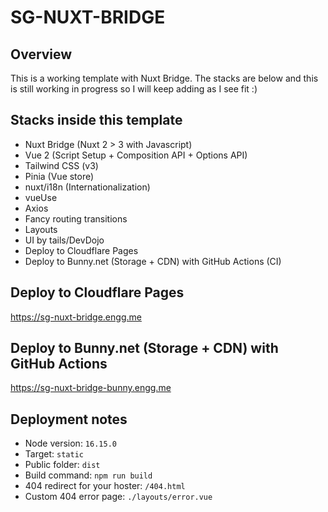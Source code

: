 # SG-NUXT-BRIDGE

## Overview

This is a working template with Nuxt Bridge. The stacks are below and this is still working in progress so I will keep adding as I see fit :)

## Stacks inside this template

- Nuxt Bridge (Nuxt 2 > 3 with Javascript)
- Vue 2 (Script Setup + Composition API + Options API)
- Tailwind CSS (v3)
- Pinia (Vue store)
- nuxt/i18n (Internationalization)
- vueUse
- Axios
- Fancy routing transitions
- Layouts
- UI by tails/DevDojo
- Deploy to Cloudflare Pages
- Deploy to Bunny.net (Storage + CDN) with GitHub Actions (CI)

## Deploy to Cloudflare Pages

https://sg-nuxt-bridge.engg.me

## Deploy to Bunny.net (Storage + CDN) with GitHub Actions

https://sg-nuxt-bridge-bunny.engg.me
## Deployment notes

- Node version: `16.15.0`
- Target: `static`
- Public folder: `dist`
- Build command: `npm run build`
- 404 redirect for your hoster: `/404.html`
- Custom 404 error page: `./layouts/error.vue`

